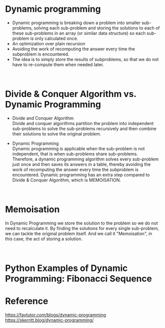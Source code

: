 # Dynamic programming

- Dynamic programming is breaking down a problem into smaller sub-problems, solving each sub-problem and storing the solutions to each of these sub-problems in an array (or similar data structure) so each sub-problem is only calculated once.
- An optimization over plain recursion
- Avoiding the work of recomputing the answer every time the subproblem is encountered.
- The idea is to simply store the results of subproblems, so that we do not have to re-compute them when needed later. 

<br>

# Divide & Conquer Algorithm vs. Dynamic Programming

- Divide and Conquer Algorithm <br/>
    Divide and conquer algorithms partition the problem into independent sub-problems to solve the sub-problems recursively and then combine their solutions to solve the original problem.

- Dynamic Programming <br/>
    Dynamic programming is applicable when the sub-problem is not independent, that is when sub-problems share sub-problems. Therefore, a dynamic programming algorithm solves every sub-problem just once and then saves its answers in a table, thereby avoiding the work of recomputing the answer every time the subproblem is encountered. Dynamic programming has an extra step compared to Divide & Conquer Algorithm, which is MEMOISATION. 

<br>

# Memoisation

In Dynamic Programming we store the solution to the problem so we do not need to recalculate it. By finding the solutions for every single sub-problem, we can tackle the original problem itself. And we call it "Memoisation", in this case, the act of storing a solution. 

<br>

# Python Examples of Dynamic Programming: Fibonacci Sequence


# Reference
https://favtutor.com/blogs/dynamic-programming <br/>
https://skerritt.blog/dynamic-programming/